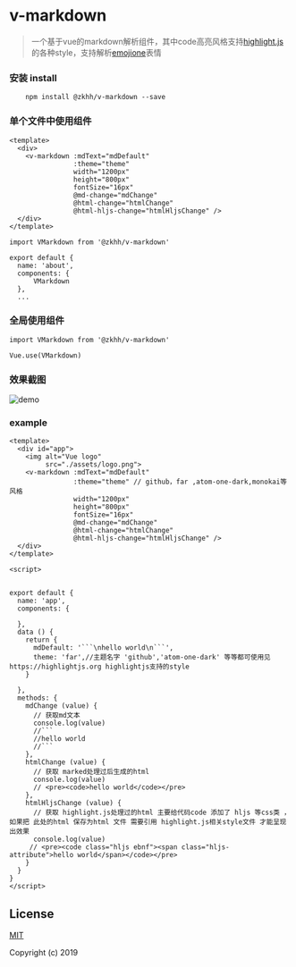#  v-markdown

> 一个基于vue的markdown解析组件，其中code高亮风格支持[highlight.js](https://highlightjs.org/)的各种style，支持解析[emojione](https://www.joypixels.com/)表情

### 安装 install
```
    npm install @zkhh/v-markdown --save
```
### 单个文件中使用组件

```
<template>
  <div>
    <v-markdown :mdText="mdDefault" 
                :theme="theme"
                width="1200px"
                height="800px"
                fontSize="16px"
                @md-change="mdChange"
                @html-change="htmlChange"
                @html-hljs-change="htmlHljsChange" />
  </div>
</template>

import VMarkdown from '@zkhh/v-markdown'

export default {
  name: 'about',
  components: {
      VMarkdown
  },
  ...

```

### 全局使用组件

```
import VMarkdown from '@zkhh/v-markdown'

Vue.use(VMarkdown)

```
### 效果截图

![demo](https://github.com/zhangyake/v-markdown/blob/master/examples/assets/demo.png)

### example

```
<template>
  <div id="app">
    <img alt="Vue logo"
         src="./assets/logo.png">
    <v-markdown :mdText="mdDefault" 
                :theme="theme" // github，far ,atom-one-dark,monokai等风格
                width="1200px"
                height="800px"
                fontSize="16px"
                @md-change="mdChange"
                @html-change="htmlChange"
                @html-hljs-change="htmlHljsChange" />
  </div>
</template>

<script>


export default {
  name: 'app',
  components: {

  },
  data () {
    return {
      mdDefault: '```\nhello world\n```',
      theme: 'far',//主题名字 'github','atom-one-dark' 等等都可使用见https://highlightjs.org highlightjs支持的style
    }

  },
  methods: {
    mdChange (value) {
      // 获取md文本 
      console.log(value)
      //```
      //hello world
      //``` 
    },
    htmlChange (value) {
      // 获取 marked处理过后生成的html
      console.log(value) 
      // <pre><code>hello world</code></pre>
    },
    htmlHljsChange (value) {
      // 获取 highlight.js处理过的html 主要给代码code 添加了 hljs 等css类 ， 如果把 此处的html 保存为html 文件 需要引用 highlight.js相关style文件 才能呈现出效果
      console.log(value) 
     // <pre><code class="hljs ebnf"><span class="hljs-attribute">hello world</span></code></pre>
    }
  }
}
</script>
```
## License
[MIT](http://opensource.org/licenses/MIT)

Copyright (c) 2019